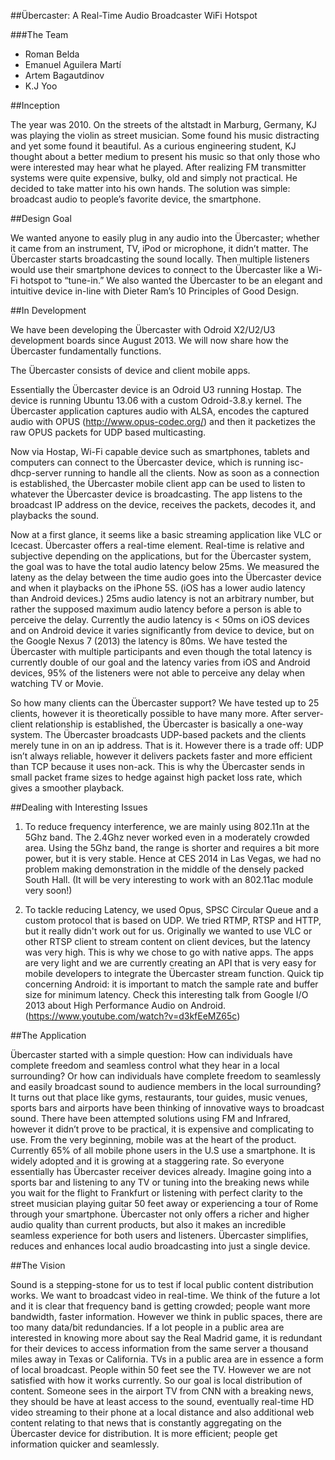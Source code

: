 ##Übercaster: A Real-Time Audio Broadcaster WiFi Hotspot

###The Team

* Roman Belda 
* Emanuel Aguilera Martí 
* Artem Bagautdinov 
* K.J Yoo

##Inception

The year was 2010. On the streets of the altstadt in Marburg, Germany, KJ was playing the violin as street musician. Some found his music distracting and yet some found it beautiful. As a curious engineering student, KJ thought about a better medium to present his music so that only those who were interested may hear what he played. After realizing FM transmitter systems were quite expensive, bulky, old and simply not practical. He decided to take matter into his own hands. The solution was simple: broadcast audio to people’s favorite device, the smartphone. 

##Design Goal

We wanted anyone to easily plug in any audio into the Übercaster; whether it came from an instrument, TV, iPod or microphone, it didn’t matter. The Übercaster starts broadcasting the sound locally. Then multiple listeners would use their smartphone devices to connect to the Übercaster like a Wi-Fi hotspot to “tune-in.” We also wanted the Übercaster to be an elegant and intuitive device in-line with Dieter Ram’s 10 Principles of Good Design. 

##In Development

We have been developing the Übercaster with Odroid X2/U2/U3 development boards since August 2013. We will now share how the Übercaster fundamentally functions.

The Übercaster consists of device and client mobile apps. 

Essentially the Übercaster device is an Odroid U3 running Hostap. The device is running Ubuntu 13.06 with a custom Odroid-3.8.y kernel. The Übercaster application captures audio with ALSA, encodes the captured audio with OPUS (http://www.opus-codec.org/) and then it packetizes the raw OPUS packets for UDP based multicasting.

Now via Hostap, Wi-Fi capable device such as smartphones, tablets and computers can connect to the Übercaster device, which is running isc-dhcp-server running to handle all the clients. Now as soon as a connection is established, the Übercaster mobile client app can be used to listen to whatever the Übercaster device is broadcasting. The app listens to the broadcast IP address on the device, receives the packets, decodes it, and playbacks the sound.  

Now at a first glance, it seems like a basic streaming application like VLC or Icecast. Übercaster offers a real-time element. Real-time is relative and subjective depending on the applications, but for the Übercaster system, the goal was to have the total audio latency below 25ms. We measured the lateny as the delay between the time audio goes into the Übercaster device and when it playbacks on the iPhone 5S. (iOS has a lower audio latency than Android devices.) 25ms audio latency is not an arbitrary number, but rather the supposed maximum audio latency before a person is able to perceive the delay. Currently the audio latency is < 50ms on iOS devices and on Android device it varies significantly from device to device, but on the Google Nexus 7 (2013) the latency is 80ms. We have tested the Übercaster with multiple participants and even though the total latency is currently double of our goal and the latency varies from iOS and Android devices, 95% of the listeners were not able to perceive any delay when watching TV or Movie. 

So how many clients can the Übercaster support? We have tested up to 25 clients, however it is theoretically possible to have many more. After server-client relationship is established, the Übercaster is basically a one-way system. The Übercaster broadcasts UDP-based packets and the clients merely tune in on an ip address. That is it. However there is a trade off: UDP isn’t always reliable, however it delivers packets faster and more efficient than TCP because it uses non-ack. This is why the Übercaster sends in small packet frame sizes to hedge against high packet loss rate, which gives a smoother playback. 

##Dealing with Interesting Issues

1. To reduce frequency interference, we are mainly using 802.11n at the 5Ghz band. The 2.4Ghz never worked even in a moderately crowded area. Using the 5Ghz band, the range is shorter and requires a bit more power, but it is very stable. Hence at CES 2014 in Las Vegas, we had no problem making demonstration in the middle of the densely packed South Hall. (It will be very interesting to work with an 802.11ac module very soon!)

2. To tackle reducing Latency, we used Opus, SPSC Circular Queue and a custom protocol that is based on UDP. We tried RTMP, RTSP and HTTP, but it really didn't work out for us. Originally we wanted to use VLC or other RTSP client to stream content on client devices, but the latency was very high. This is why we chose to go with native apps. The apps are very light and we are currently creating an API that is very easy for mobile developers to integrate the Übercaster stream function. Quick tip concerning Android: it is important to match the sample rate and buffer size for minimum latency. Check this interesting talk from Google I/O 2013 about High Performance Audio on Android. (https://www.youtube.com/watch?v=d3kfEeMZ65c)

##The Application

Übercaster started with a simple question: How can individuals have complete freedom and seamless control what they hear in a local surrounding? Or how can individuals have complete freedom to seamlessly and easily broadcast sound to audience members in the local surrounding? 
It turns out that place like gyms, restaurants, tour guides, music venues, sports bars and airports have been thinking of innovative ways to broadcast sound. There have been attempted solutions using FM and Infrared, however it didn’t prove to be practical, it is expensive and complicating to use.
From the very beginning, mobile was at the heart of the product. Currently 65% of all mobile phone users in the U.S use a smartphone. It is widely adopted and it is growing at a staggering rate. So everyone essentially has Übercaster receiver devices already. 
Imagine going into a sports bar and listening to any TV or tuning into the breaking news while you wait for the flight to Frankfurt or listening with perfect clarity to the street musician playing guitar 50 feet away or experiencing a tour of Rome through your smartphone.
Übercaster not only offers a richer and higher audio quality than current products, but also it makes an incredible seamless experience for both users and listeners. Übercaster simplifies, reduces and enhances local audio broadcasting into just a single device. 

##The Vision 

Sound is a stepping-stone for us to test if local public content distribution works. We want to broadcast video in real-time. We think of the future a lot and it is clear that frequency band is getting crowded; people want more bandwidth, faster information. However we think in public spaces, there are too many data/bit redundancies. If a lot people in a public area are interested in knowing more about say the Real Madrid game, it is redundant for their devices to access information from the same server a thousand miles away in Texas or California. TVs in a public area are in essence a form of local broadcast. People within 50 feet see the TV. However we are not satisfied with how it works currently. So our goal is local distribution of content. Someone sees in the airport TV from CNN with a breaking news, they should be have at least access to the sound, eventually real-time HD video streaming to their phone at a local distance and also additional web content relating to that news that is constantly aggregating on the Übercaster device for distribution. It is more efficient; people get information quicker and seamlessly.




